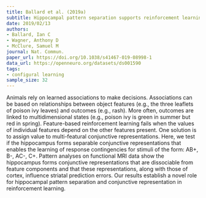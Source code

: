```yaml
---
title: Ballard et al. (2019a)
subtitle: Hippocampal pattern separation supports reinforcement learning
date: 2019/02/13
authors:
- Ballard, Ian C
- Wagner, Anthony D
- McClure, Samuel M
journal: Nat. Commun.
paper_url: https://doi.org/10.1038/s41467-019-08998-1
data_url: https://openneuro.org/datasets/ds001590
tags:
- configural learning
sample_size: 32
---
```


Animals rely on learned associations to make decisions. Associations can be based on relationships between object features (e.g., the three leaflets of poison ivy leaves) and outcomes (e.g., rash). More often, outcomes are linked to multidimensional states (e.g., poison ivy is green in summer but red in spring). Feature-based reinforcement learning fails when the values of individual features depend on the other features present. One solution is to assign value to multi-featural conjunctive representations. Here, we test if the hippocampus forms separable conjunctive representations that enables the learning of response contingencies for stimuli of the form: AB+, B-, AC-, C+. Pattern analyses on functional MRI data show the hippocampus forms conjunctive representations that are dissociable from feature components and that these representations, along with those of cortex, influence striatal prediction errors. Our results establish a novel role for hippocampal pattern separation and conjunctive representation in reinforcement learning.
